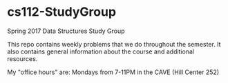 # cs112-StudyGroup

Spring 2017 Data Structures Study Group

This repo contains weekly problems that we do throughout the semester. It also contains general information about the course and additional resources.

My "office hours" are: Mondays from 7-11PM in the CAVE (Hill Center 252)

